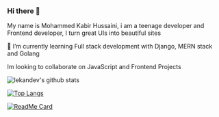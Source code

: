 ### Hi there 👋

<!--
**lekandev/lekandev** is a ✨ _special_ ✨ repository because its `README.md` (this file) appears on your GitHub profile.

Here are some ideas to get you started:

- 🔭 I’m currently working on ...
- 🌱 I’m currently learning ...
- 👯 I’m looking to collaborate on ...
- 🤔 I’m looking for help with ...
- 💬 Ask me about ...
- 📫 How to reach me: ...
- 😄 Pronouns: ...
- ⚡ Fun fact: ...
-->
My name is Mohammed Kabir Hussaini, i am a teenage developer and Frontend developer, I turn great UIs into beautiful sites

🌱 I’m currently learning Full stack development with Django, MERN stack and Golang

Im looking to collaborate on JavaScript and Frontend Projects

![lekandev's github stats](https://github-readme-stats.vercel.app/api?username=lekandev&show_icons=true&theme=synthwave&hide_border)

[![Top Langs](https://github-readme-stats.vercel.app/api/top-langs/?username=lekandev&layout=compact&theme=synthwave)](https://github.com/lekandev/github-readme-stats)

[![ReadMe Card](https://github-readme-stats.vercel.app/api/pin/?username=lekandev&repo=react-portfolio&theme=synthwave)](https://github.com/lekandev/github-readme-stats)
